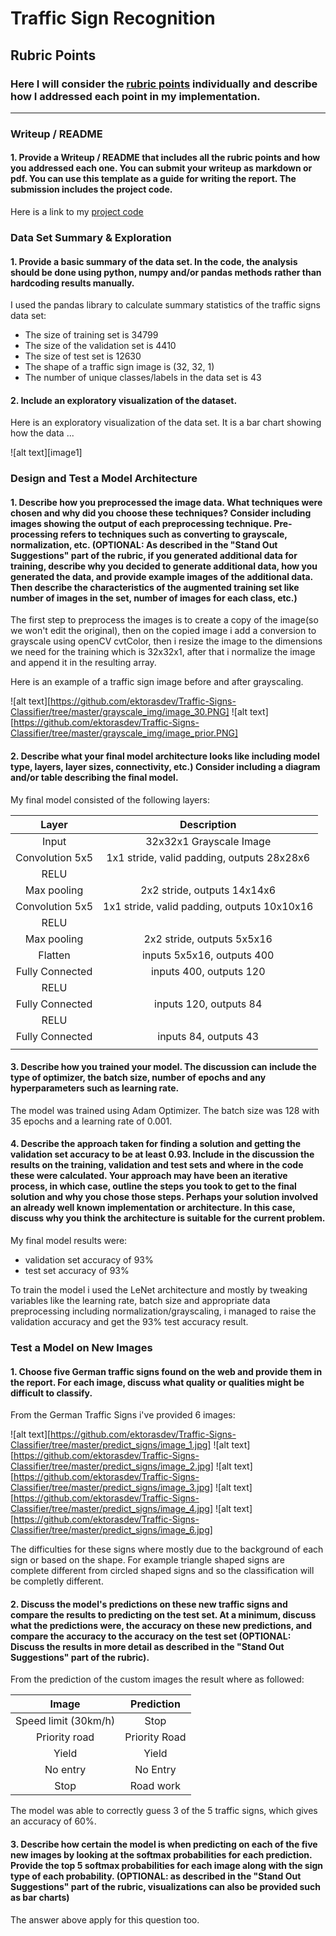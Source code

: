 # **Traffic Sign Recognition** 

## Rubric Points
### Here I will consider the [rubric points](https://review.udacity.com/#!/rubrics/481/view) individually and describe how I addressed each point in my implementation.  

---
### Writeup / README

#### 1. Provide a Writeup / README that includes all the rubric points and how you addressed each one. You can submit your writeup as markdown or pdf. You can use this template as a guide for writing the report. The submission includes the project code.

Here is a link to my [project code](https://github.com/ektorasdev/Traffic-Signs-Classifier/blob/master/Traffic_Sign_Classifier.ipynb)

### Data Set Summary & Exploration

#### 1. Provide a basic summary of the data set. In the code, the analysis should be done using python, numpy and/or pandas methods rather than hardcoding results manually.

I used the pandas library to calculate summary statistics of the traffic
signs data set:

* The size of training set is 34799
* The size of the validation set is 4410
* The size of test set is 12630
* The shape of a traffic sign image is (32, 32, 1)
* The number of unique classes/labels in the data set is 43

#### 2. Include an exploratory visualization of the dataset.

Here is an exploratory visualization of the data set. It is a bar chart showing how the data ...

![alt text][image1]

### Design and Test a Model Architecture

#### 1. Describe how you preprocessed the image data. What techniques were chosen and why did you choose these techniques? Consider including images showing the output of each preprocessing technique. Pre-processing refers to techniques such as converting to grayscale, normalization, etc. (OPTIONAL: As described in the "Stand Out Suggestions" part of the rubric, if you generated additional data for training, describe why you decided to generate additional data, how you generated the data, and provide example images of the additional data. Then describe the characteristics of the augmented training set like number of images in the set, number of images for each class, etc.)

The first step to preprocess the images is to create a copy of the image(so we won't edit the original), then on the copied image i add a conversion to grayscale using openCV cvtColor, then i resize the image to the dimensions we need for the training which is 32x32x1, after that i normalize the image and append it in the resulting array.

Here is an example of a traffic sign image before and after grayscaling.

![alt text][https://github.com/ektorasdev/Traffic-Signs-Classifier/tree/master/grayscale_img/image_30.PNG]
![alt text][https://github.com/ektorasdev/Traffic-Signs-Classifier/tree/master/grayscale_img/image_prior.PNG]


#### 2. Describe what your final model architecture looks like including model type, layers, layer sizes, connectivity, etc.) Consider including a diagram and/or table describing the final model.

My final model consisted of the following layers:

| Layer         		|     Description	        					| 
|:---------------------:|:---------------------------------------------:| 
| Input         		| 32x32x1 Grayscale Image   					| 
| Convolution 5x5     	| 1x1 stride, valid padding, outputs 28x28x6 	|
| RELU					|												|
| Max pooling	      	| 2x2 stride,  outputs 14x14x6 					|
| Convolution 5x5	    | 1x1 stride, valid padding, outputs 10x10x16 	|
| RELU					|												|
| Max pooling	      	| 2x2 stride,  outputs 5x5x16 					|
| Flatten				| inputs 5x5x16, outputs 400 					|
| Fully Connected		| inputs 400, outputs 120 						|
| RELU					|												|
| Fully Connected		| inputs 120, outputs 84 						|
| RELU					|												|
| Fully Connected		| inputs 84, outputs 43 						|
|						|												|
 


#### 3. Describe how you trained your model. The discussion can include the type of optimizer, the batch size, number of epochs and any hyperparameters such as learning rate.

The model was trained using Adam Optimizer. The batch size was 128 with 35 epochs and a learning rate of 0.001.

#### 4. Describe the approach taken for finding a solution and getting the validation set accuracy to be at least 0.93. Include in the discussion the results on the training, validation and test sets and where in the code these were calculated. Your approach may have been an iterative process, in which case, outline the steps you took to get to the final solution and why you chose those steps. Perhaps your solution involved an already well known implementation or architecture. In this case, discuss why you think the architecture is suitable for the current problem.

My final model results were:
* validation set accuracy of 93% 
* test set accuracy of 93%

To train the model i used the LeNet architecture and mostly by tweaking variables like the learning rate, batch size and appropriate data preprocessing including normalization/grayscaling, i managed to raise the validation accuracy and get the 93% test accuracy result.
 

### Test a Model on New Images

#### 1. Choose five German traffic signs found on the web and provide them in the report. For each image, discuss what quality or qualities might be difficult to classify.

From the German Traffic Signs i've provided 6 images:

![alt text][https://github.com/ektorasdev/Traffic-Signs-Classifier/tree/master/predict_signs/image_1.jpg] 
![alt text][https://github.com/ektorasdev/Traffic-Signs-Classifier/tree/master/predict_signs/image_2.jpg] 
![alt text][https://github.com/ektorasdev/Traffic-Signs-Classifier/tree/master/predict_signs/image_3.jpg] 
![alt text][https://github.com/ektorasdev/Traffic-Signs-Classifier/tree/master/predict_signs/image_4.jpg] 
![alt text][https://github.com/ektorasdev/Traffic-Signs-Classifier/tree/master/predict_signs/image_6.jpg]

The difficulties for these signs where mostly due to the background of each sign or based on the shape. For example triangle shaped signs are complete different from circled shaped signs and so the classification will be completly different.

#### 2. Discuss the model's predictions on these new traffic signs and compare the results to predicting on the test set. At a minimum, discuss what the predictions were, the accuracy on these new predictions, and compare the accuracy to the accuracy on the test set (OPTIONAL: Discuss the results in more detail as described in the "Stand Out Suggestions" part of the rubric).

From the prediction of the custom images the result where as followed:

| Image			        |     Prediction	        					| 
|:---------------------:|:---------------------------------------------:| 
| Speed limit (30km/h)  | Stop   										| 
| Priority road  		| Priority Road 								|
| Yield					| Yield											|
| No entry	      		| No Entry  					 				|
| Stop					| Road work  									|


The model was able to correctly guess 3 of the 5 traffic signs, which gives an accuracy of 60%.

#### 3. Describe how certain the model is when predicting on each of the five new images by looking at the softmax probabilities for each prediction. Provide the top 5 softmax probabilities for each image along with the sign type of each probability. (OPTIONAL: as described in the "Stand Out Suggestions" part of the rubric, visualizations can also be provided such as bar charts)

The answer above apply for this question too.



